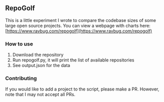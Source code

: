 ## RepoGolf

This is a little experiment I wrote to compare the codebase sizes of some large open source projects. 
You can view a webpage with charts here: [https://www.ravbug.com/repogolf](https://www.ravbug.com/repogolf)

### How to use
1. Download the repository
2. Run repogolf.py, it will print the list of available repositories
3. See output.json for the data

### Contributing
If you would like to add a project to the script, please make a PR. However, note that I may not accept all PRs. 